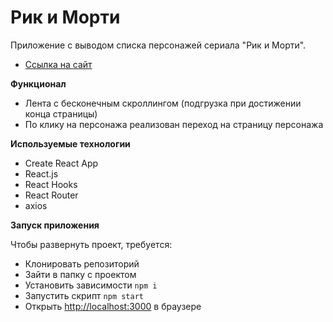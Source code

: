 # Рик и Морти

Приложение с выводом списка персонажей сериала "Рик и Морти".

- [Ссылка на сайт](https://concinnity888.github.io/rickandmorty/)

**Функционал**

- Лента с бесконечным скроллингом (подгрузка при достижении конца страницы)
- По клику на персонажа реализован переход на страницу персонажа

**Используемые технологии**

- Create React App
- React.js
- React Hooks
- React Router
- axios

**Запуск приложения**

Чтобы развернуть проект, требуется:

- Клонировать репозиторий
- Зайти в папку с проектом
- Установить зависимости `npm i`
- Запустить скрипт `npm start`
- Открыть [http://localhost:3000](http://localhost:3000) в браузере
